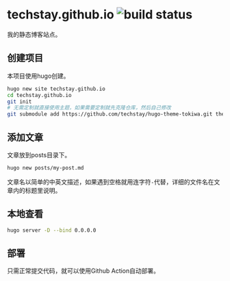 # techstay.github.io ![build status](https://github.com/techstay/techstay.github.io/actions/workflows/gh-pages.yml/badge.svg)

我的静态博客站点。

## 创建项目

本项目使用hugo创建。

```sh
hugo new site techstay.github.io
cd techstay.github.io
git init
# 无需定制就直接使用主题，如果需要定制就先克隆仓库，然后自己修改
git submodule add https://github.com/techstay/hugo-theme-tokiwa.git themes/hugo-theme-tokiwa
```

## 添加文章

文章放到posts目录下。

```sh
hugo new posts/my-post.md
```

文章名以简单的中英文描述，如果遇到空格就用连字符`-`代替，详细的文件名在文章内的标题里说明。

## 本地查看

```sh
hugo server -D --bind 0.0.0.0
```

## 部署

只需正常提交代码，就可以使用Github Action自动部署。
